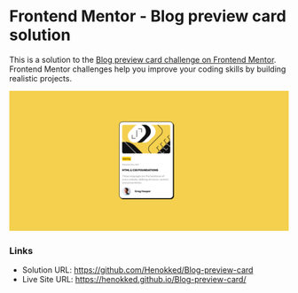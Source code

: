 # Frontend Mentor - Blog preview card solution

This is a solution to the [Blog preview card challenge on Frontend Mentor](https://www.frontendmentor.io/challenges/blog-preview-card-ckPaj01IcS). Frontend Mentor challenges help you improve your coding skills by building realistic projects. 


![alt text](image.png)

### Links

- Solution URL: https://github.com/Henokked/Blog-preview-card
- Live Site URL: https://henokked.github.io/Blog-preview-card/


